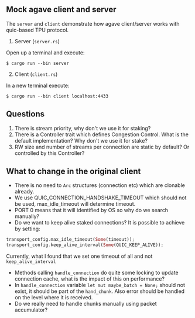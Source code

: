 ## Mock agave client and server

The `server` and `client` demonstrate how agave client/server works with quic-based TPU protocol.

1. Server (`server.rs`)

Open up a terminal and execute:

```text
$ cargo run --bin server
```

2. Client (`client.rs`)

In a new terminal execute:

```test
$ cargo run --bin client localhost:4433
```

## Questions

1. There is stream priority, why don't we use it for staking?
2. There is a Controller trait which defines Congestion Control. What is the default implementation? Why don't we use it for stake?
3. RW size and number of streams per connection are static by default? Or controlled by this Controller? 

## What to change in the original client

* There is no need to `Arc` structures (connection etc) which are clonable already.
* We use QUIC_CONNECTION_HANDSHAKE_TIMEOUT which should not be used, max_idle_timeout will determine timeout.
* PORT 0 means that it will identified by OS so why do we search manually?
* Do we want to keep alive staked connections? It is possible to achieve by setting:

```rust
transport_config.max_idle_timeout(Some(timeout));
transport_config.keep_alive_interval(Some(QUIC_KEEP_ALIVE));
```

Currently, what I found that we set one timeout of all and not `keep_alive_interval`

* Methods calling `handle_connection` do quite some locking to update connection cache, what is the impact of this on performance?
* In `handle_connection` variable `let mut maybe_batch = None;` should not exist, it should be part of the `hand_chunk`. Also error should be  handled on the level where it is received.
* Do we really need to handle chunks manually using packet accumulator?